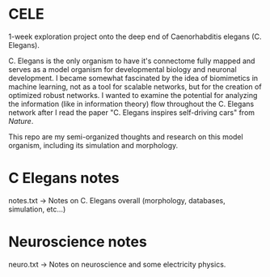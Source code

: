 # CELE

1-week exploration project onto the deep end of Caenorhabditis elegans (C. Elegans). 


C. Elegans is the only organism to have it's connectome fully mapped and serves as a model organism for developmental biology and neuronal development. I became somewhat fascinated by the idea of biomimetics in machine learning, not as a tool for scalable networks, but for the creation of optimized robust networks. I wanted to examine the potential for analyzing the information (like in information theory) flow throughout the C. Elegans network after I read the paper "C. Elegans inspires self-driving cars" from *Nature*.


This repo are my semi-organized thoughts and research on this model organism, including its simulation and morphology.

# C Elegans notes
notes.txt -> Notes on C. Elegans overall (morphology, databases, simulation, etc...)

# Neuroscience notes
 neuro.txt -> Notes on neuroscience and some electricity physics.
